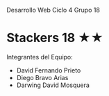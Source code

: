 Desarrollo Web Ciclo 4 Grupo 18
# Stackers 18 ★★
Integrantes del Equipo:
* David Fernando Prieto
* Diego Bravo Arias
* Darwing David Mosquera
